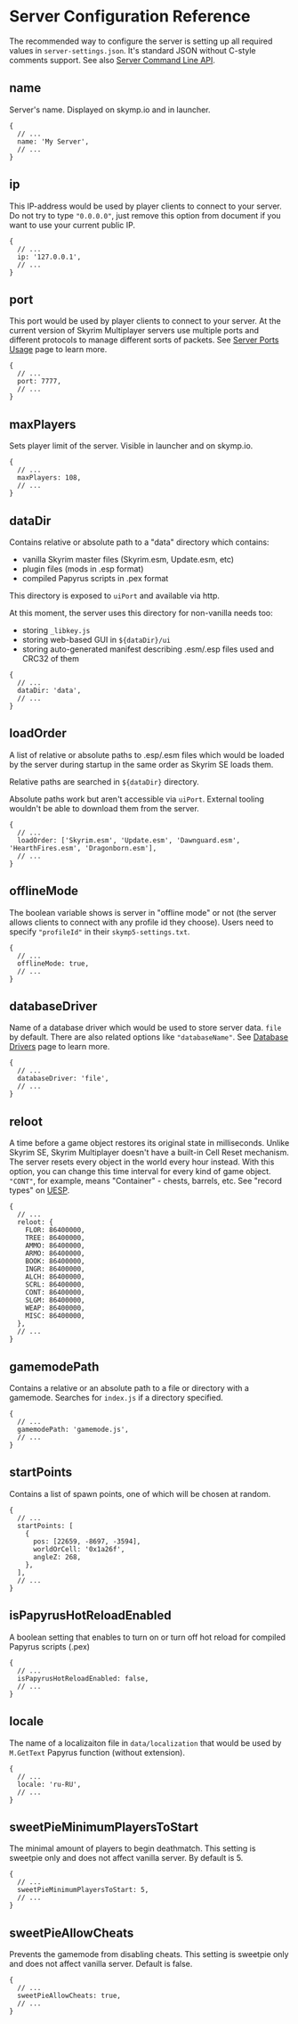 # Server Configuration Reference

The recommended way to configure the server is setting up all required values in `server-settings.json`. It's standard JSON without C-style comments support. See also [Server Command Line API](docs_server_command_line_api.md).

## name

Server's name. Displayed on skymp.io and in launcher.

```json5
{
  // ...
  name: 'My Server',
  // ...
}
```

## ip

This IP-address would be used by player clients to connect to your server. Do not try to type `"0.0.0.0"`, just remove this option from document if you want to use your current public IP.

```json5
{
  // ...
  ip: '127.0.0.1',
  // ...
}
```

## port

This port would be used by player clients to connect to your server. At the current version of Skyrim Multiplayer servers use multiple ports and different protocols to manage different sorts of packets. See [Server Ports Usage](docs_server_ports_usage.md) page to learn more.

```json5
{
  // ...
  port: 7777,
  // ...
}
```

## maxPlayers

Sets player limit of the server. Visible in launcher and on skymp.io.

```json5
{
  // ...
  maxPlayers: 108,
  // ...
}
```

## dataDir

Contains relative or absolute path to a "data" directory which contains:

- vanilla Skyrim master files (Skyrim.esm, Update.esm, etc)
- plugin files (mods in .esp format)
- compiled Papyrus scripts in .pex format

This directory is exposed to `uiPort` and available via http.

At this moment, the server uses this directory for non-vanilla needs too:

- storing `_libkey.js`
- storing web-based GUI in `${dataDir}/ui`
- storing auto-generated manifest describing .esm/.esp files used and CRC32 of them

```json5
{
  // ...
  dataDir: 'data',
  // ...
}
```

## loadOrder

A list of relative or absolute paths to .esp/.esm files which would be loaded by the server during startup in the same order as Skyrim SE loads them.

Relative paths are searched in `${dataDir}` directory.

Absolute paths work but aren't accessible via `uiPort`. External tooling wouldn't be able to download them from the server.

```json5
{
  // ...
  loadOrder: ['Skyrim.esm', 'Update.esm', 'Dawnguard.esm', 'HearthFires.esm', 'Dragonborn.esm'],
  // ...
}
```

## offlineMode

The boolean variable shows is server in "offline mode" or not (the server allows clients to connect with any profile id they choose).
Users need to specify `"profileId"` in their `skymp5-settings.txt`.

```json5
{
  // ...
  offlineMode: true,
  // ...
}
```

## databaseDriver

Name of a database driver which would be used to store server data. `file` by default. There are also related options like `"databaseName"`. See [Database Drivers](docs_database_drivers.md) page to learn more.

```json5
{
  // ...
  databaseDriver: 'file',
  // ...
}
```

## reloot

A time before a game object restores its original state in milliseconds. Unlike Skyrim SE, Skyrim Multiplayer doesn't have a built-in Cell Reset mechanism. The server resets every object in the world every hour instead. With this option, you can change this time interval for every kind of game object. `"CONT"`, for example, means "Container" - chests, barrels, etc. See "record types" on [UESP](https://en.uesp.net/wiki/Skyrim_Mod:Mod_File_Format).

```json5
{
  // ...
  reloot: {
    FLOR: 86400000,
    TREE: 86400000,
    AMMO: 86400000,
    ARMO: 86400000,
    BOOK: 86400000,
    INGR: 86400000,
    ALCH: 86400000,
    SCRL: 86400000,
    CONT: 86400000,
    SLGM: 86400000,
    WEAP: 86400000,
    MISC: 86400000,
  },
  // ...
}
```

## gamemodePath

Contains a relative or an absolute path to a file or directory with a gamemode.
Searches for `index.js` if a directory specified.

```json5
{
  // ...
  gamemodePath: 'gamemode.js',
  // ...
}
```

## startPoints

Contains a list of spawn points, one of which will be chosen at random.

```json5
{
  // ...
  startPoints: [
    {
      pos: [22659, -8697, -3594],
      worldOrCell: '0x1a26f',
      angleZ: 268,
    },
  ],
  // ...
}
```

## isPapyrusHotReloadEnabled

A boolean setting that enables to turn on or turn off hot reload for compiled Papyrus scripts (.pex)

```json5
{
  // ...
  isPapyrusHotReloadEnabled: false,
  // ...
}
```

## locale

The name of a localizaiton file in `data/localization` that would be used by `M.GetText` Papyrus function (without extension).

```json5
{
  // ...
  locale: 'ru-RU',
  // ...
}
```

## sweetPieMinimumPlayersToStart

The minimal amount of players to begin deathmatch. This setting is sweetpie only and does not affect vanilla server. By default is 5.

```json5
{
  // ...
  sweetPieMinimumPlayersToStart: 5,
  // ...
}
```

## sweetPieAllowCheats

Prevents the gamemode from disabling cheats. This setting is sweetpie only and does not affect vanilla server. Default is false.

```json5
{
  // ...
  sweetPieAllowCheats: true,
  // ...
}
```
